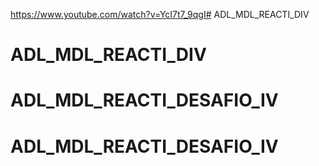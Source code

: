 https://www.youtube.com/watch?v=YcI7t7_9qgI# ADL_MDL_REACTI_DIV
# ADL_MDL_REACTI_DIV
# ADL_MDL_REACTI_DESAFIO_IV
# ADL_MDL_REACTI_DESAFIO_IV
